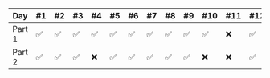 | Day    | #1 | #2 | #3 | #4 | #5 | #6 | #7 | #8 | #9 | #10 | #11 | #12 | #13 | #14 | #15 |
|--------|----|----|----|----|----|----|----|----|----|-----|-----|-----|-----|-----|-----|
| Part 1 | ✅  | ✅  | ✅  | ✅  | ✅  | ✅  | ✅  | ✅  | ✅  | ✅   | ❌   | ✅   | ✅   | ✅   | ✅   |
| Part 2 | ✅  | ✅  | ✅  | ❌  | ✅  | ✅  | ✅  | ✅  | ✅  | ❌   | ❌   | ✅   | ✅   | ✅   | ✅   |